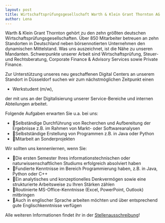 ```yaml
---
layout: post
title: Wirtschaftsprüfungsgesellschaft Warth & Klein Grant Thornton AG sucht Werkstudenten und Digital Experts
author: Lena
---
```


Warth & Klein Grant Thornton gehört zu den zehn größten deutschen Wirtschaftsprüfungsgesellschaften. Über 850 Mitarbeiter
betreuen an zehn Standorten in Deutschland neben börsennotierten Unternehmen den dynamischen Mittelstand. Was uns
auszeichnet, ist die Nähe zu unseren Mandanten. Schwerpunkte unserer Arbeit sind Wirtschaftsprüfung, Steuer- und
Rechtsberatung, Corporate Finance & Advisory Services sowie Private Finance.

Zur Unterstützung unseres neu geschaffenen Digital Centers an unserem Standort in Düsseldorf suchen wir zum nächstmöglichen Zeitpunkt einen

* Werkstudent (m/w),

der mit uns an der Digitalisierung unserer Service-Bereiche und internen Abteilungen arbeitet.


Folgende Aufgaben erwarten Sie u.a. bei uns:
*	Selbständige Durchführung von Recherchen und Aufbereitung der Ergebnisse z.B. im Rahmen von Markt- oder Softwareanalysen
*	Selbstständige Erstellung von Programmen z.B. in Java oder Python
*	Mitarbeit an Sonderprojekten


Wir sollten uns kennenlernen, wenn Sie:
* Die ersten Semester Ihres informationstechnischen oder naturwissenschaftlichen Studiums erfolgreich absolviert haben
*	Fundierte Kenntnisse im Bereich Programmierung haben, z.B. in Java, Python oder C++
*	Ein analytisches und konzeptionelles Denkvermögen sowie eine strukturierte Arbeitsweise zu Ihren Stärken zählen
*	Routinierte MS-Office-Kenntnisse (Excel, PowerPoint, Outlook) mitbringen
*	Auch in englischer Sprache arbeiten möchten und über entsprechend gute Englischkenntnisse verfügen


Alle weiteren Informationen findet ihr in der [Stellenausschreibung](dokumente/ausschreibungen_jobboerse/2017-12-19_wkgt_werkstudent.pdf)!
